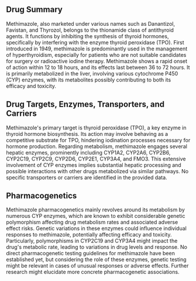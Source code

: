 ## Drug Summary
Methimazole, also marketed under various names such as Danantizol, Favistan, and Thyrozol, belongs to the thionamide class of antithyroid agents. It functions by inhibiting the synthesis of thyroid hormones, specifically by interfering with the enzyme thyroid peroxidase (TPO). First introduced in 1949, methimazole is predominantly used in the management of hyperthyroidism, especially for patients who are not suitable candidates for surgery or radioactive iodine therapy. Methimazole shows a rapid onset of action within 12 to 18 hours, and its effects last between 36 to 72 hours. It is primarily metabolized in the liver, involving various cytochrome P450 (CYP) enzymes, with its metabolites possibly contributing to both its efficacy and toxicity.

## Drug Targets, Enzymes, Transporters, and Carriers
Methimazole's primary target is thyroid peroxidase (TPO), a key enzyme in thyroid hormone biosynthesis. Its action may involve behaving as a competitive substrate for TPO, hindering iodination processes necessary for hormone production. Regarding metabolism, methimazole engages several hepatic enzymes, prominently including CYP1A2, CYP2A6, CYP2B6, CYP2C19, CYP2C9, CYP2D6, CYP2E1, CYP3A4, and FMO3. This extensive involvement of CYP enzymes implies substantial hepatic processing and possible interactions with other drugs metabolized via similar pathways. No specific transporters or carriers are identified in the provided data.

## Pharmacogenetics
Methimazole pharmacogenetics mainly revolves around its metabolism by numerous CYP enzymes, which are known to exhibit considerable genetic polymorphism affecting drug metabolism rates and associated adverse effect risks. Genetic variations in these enzymes could influence individual responses to methimazole, potentially affecting efficacy and toxicity. Particularly, polymorphisms in CYP2C19 and CYP3A4 might impact the drug's metabolic rate, leading to variations in drug levels and response. No direct pharmacogenetic testing guidelines for methimazole have been established yet, but considering the role of these enzymes, genetic testing might be relevant in cases of unusual responses or adverse effects. Further research might elucidate more concrete pharmacogenetic associations.